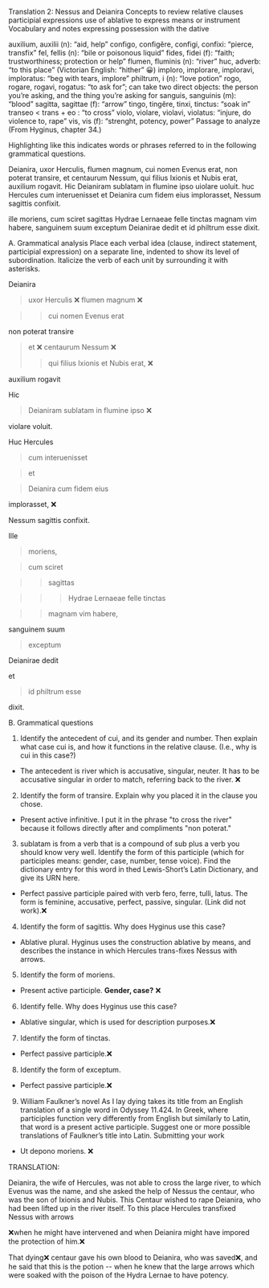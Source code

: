 Translation 2: Nessus and Deianira Concepts to review relative clauses participial expressions use of ablative to express means or instrument Vocabulary and notes expressing possession with the dative

auxilium, auxilii (n): “aid, help” configo, configĕre, configi, confixi: “pierce, transfix” fel, fellis (n): “bile or poisonous liquid” fides, fidei (f): “faith; trustworthiness; protection or help” flumen, fluminis (n): “river” huc, adverb: “to this place” (Victorian English: “hither” 😀) imploro, implorare, imploravi, imploratus: “beg with tears, implore” philtrum, i (n): “love potion” rogo, rogare, rogavi, rogatus: “to ask for”; can take two direct objects: the person you’re asking, and the thing you’re asking for sanguis, sanguinis (m): “blood” sagitta, sagittae (f): “arrow” tingo, tingĕre, tinxi, tinctus: “soak in” transeo < trans + eo : “to cross” violo, violare, violavi, violatus: “injure, do violence to, rape” vis, vis (f): “strenght, potency, power” Passage to analyze (From Hyginus, chapter 34.)

Highlighting like this indicates words or phrases referred to in the following grammatical questions.

Deianira, uxor Herculis, flumen magnum, cui nomen Evenus erat, non poterat transire, et centaurum Nessum, qui filius Ixionis et Nubis erat, auxilium rogavit. Hic Deianiram sublatam in flumine ipso uiolare uoluit. huc Hercules cum interuenisset et Deianira cum fidem eius implorasset, Nessum sagittis confixit.

ille moriens, cum sciret sagittas Hydrae Lernaeae felle tinctas magnam vim habere, sanguinem suum exceptum Deianirae dedit et id philtrum esse dixit.

A. Grammatical analysis Place each verbal idea (clause, indirect statement, participial expression) on a separate line, indented to show its level of subordination. Italicize the verb of each unit by surrounding it with asterisks.

Deianira
> uxor Herculis ❌
> flumen magnum ❌

>> cui nomen Evenus erat

non poterat transire

> et ❌
> centaurum Nessum ❌
>> qui filius Ixionis et Nubis erat, ❌

auxilium rogavit

Hic

> Deianiram sublatam in flumine ipso ❌

violare voluit. 

Huc Hercules

> cum interuenisset 

> et 

> Deianira cum fidem eius

implorasset,  ❌

Nessum sagittis confixit. 

Ille 

> moriens, 

> cum sciret 

>> sagittas 

>>> Hydrae Lernaeae felle tinctas 

>> magnam vim habere, 

sanguinem suum 

> exceptum 

Deianirae dedit 

et 

> id philtrum esse 

dixit.

B. Grammatical questions

1. Identify the antecedent of cui, and its gender and number. Then explain what case cui is, and how it functions in the relative clause. (I.e., why is cui in this case?)
- The antecedent is river which is accusative, singular, neuter. It has to be accusative singular in order to match, referring back to the river. ❌

2. Identify the form of transire. Explain why you placed it in the clause you chose.
- Present active infinitive. I put it in the phrase "to cross the river" because it follows directly after and compliments "non poterat."

3. sublatam is from a verb that is a compound of sub plus a verb you should know very well. Identify the form of this participle (which for participles means: gender, case, number, tense voice). Find the dictionary entry for this word in thed Lewis-Short’s Latin Dictionary, and give its URN here.
- Perfect passive participle paired with verb fero, ferre, tulli, latus. The form is feminine, accusative, perfect, passive, singular. (Link did not work).❌


4. Identify the form of sagittis. Why does Hyginus use this case?
- Ablative plural. Hyginus uses the construction ablative by means, and describes the instance in which Hercules trans-fixes Nessus with arrows.

5. Identify the form of moriens.
- Present active participle. **Gender, case?** ❌

6. Identify felle. Why does Hyginus use this case?
- Ablative singular, which is used for description purposes.❌

7. Identify the form of tinctas.
- Perfect passive participle.❌

8. Identify the form of exceptum.
- Perfect passive participle.❌

9. William Faulkner’s novel As I lay dying takes its title from an English translation of a single word in Odyssey 11.424. In Greek, where participles function very differently from English but similarly to Latin, that word is a present active participle. Suggest one or more possible translations of Faulkner’s title into Latin. Submitting your work
- Ut depono moriens. ❌

TRANSLATION:

Deianira, the wife of Hercules, was not able to cross the large river, to which Evenus was the name, and she asked the help of Nessus the centaur, who was the son of Ixionis and Nubis. 
This Centaur wished to rape Deianira, who had been lifted up in the river itself.
To this place Hercules transfixed Nessus with arrows 

❌when he might have intervened and when Deianira might have impored the protection of him.❌

That dying❌ centaur gave his own blood to Deianira, who was saved❌, and he said that this is the potion -- when he knew that the large arrows which were soaked with the poison of the Hydra Lernae to have potency. 



